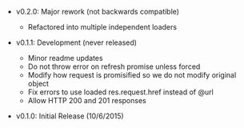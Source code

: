 - v0.2.0: Major rework (not backwards compatible)
    - Refactored into multiple independent loaders

- v0.1.1: Development (never released)
	- Minor readme updates
	- Do not throw error on refresh promise unless forced
	- Modify how request is promisified so we do not modify original object
	- Fix errors to use loaded res.request.href instead of @url
	- Allow HTTP 200 and 201 responses

- v0.1.0: Initial Release (10/6/2015)